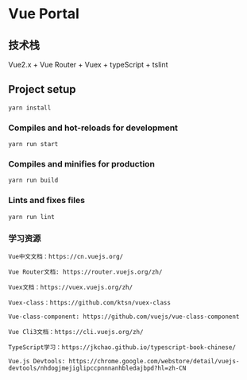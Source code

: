 # Vue Portal

## 技术栈
Vue2.x + Vue Router + Vuex + typeScript + tslint

## Project setup
```
yarn install
```

### Compiles and hot-reloads for development
```
yarn run start
```

### Compiles and minifies for production
```
yarn run build
```

### Lints and fixes files
```
yarn run lint
```

### 学习资源
```
Vue中文文档：https://cn.vuejs.org/

Vue Router文档: https://router.vuejs.org/zh/

Vuex文档：https://vuex.vuejs.org/zh/

Vuex-class：https://github.com/ktsn/vuex-class

Vue-class-component: https://github.com/vuejs/vue-class-component

Vue Cli3文档：https://cli.vuejs.org/zh/

TypeScript学习：https://jkchao.github.io/typescript-book-chinese/

Vue.js Devtools: https://chrome.google.com/webstore/detail/vuejs-devtools/nhdogjmejiglipccpnnnanhbledajbpd?hl=zh-CN
```
